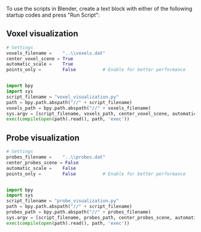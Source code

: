 To use the scripts in Blender, create a text block with either of the following startup codes and press "Run Script":

## Voxel visualization

```python
# Settings
voxels_filename =    "..\\voxels.dat"
center_voxel_scene = True
automatic_scale =    True
points_only =        False          # Enable for better performance


import bpy
import sys
script_filename = "voxel_visualization.py"
path = bpy.path.abspath("//" + script_filename)
voxels_path = bpy.path.abspath("//" + voxels_filename)
sys.argv = [script_filename, voxels_path, center_voxel_scene, automatic_scale, points_only]
exec(compile(open(path).read(), path, 'exec'))
```

## Probe visualization

```python
# Settings
probes_filename =    "..\\probes.dat"
center_probes_scene = False
automatic_scale =    False
points_only =        False          # Enable for better performance


import bpy
import sys
script_filename = "probe_visualization.py"
path = bpy.path.abspath("//" + script_filename)
probes_path = bpy.path.abspath("//" + probes_filename)
sys.argv = [script_filename, probes_path, center_probes_scene, automatic_scale, points_only]
exec(compile(open(path).read(), path, 'exec'))
```